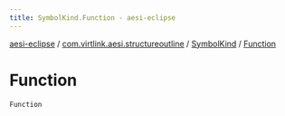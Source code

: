 ```yaml
---
title: SymbolKind.Function - aesi-eclipse
---
```


[aesi-eclipse](../../index.html) / [com.virtlink.aesi.structureoutline](../index.html) / [SymbolKind](index.html) / [Function](.)

# Function

`Function`